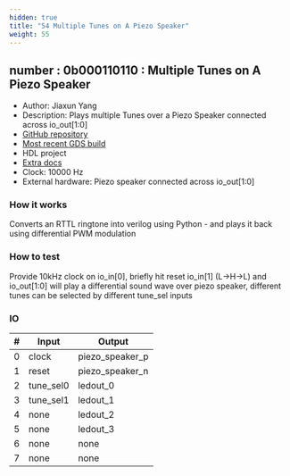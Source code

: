 ```yaml
---
hidden: true
title: "54 Multiple Tunes on A Piezo Speaker"
weight: 55
---
```


## number : 0b000110110 : Multiple Tunes on A Piezo Speaker

* Author: Jiaxun Yang
* Description: Plays multiple Tunes over a Piezo Speaker connected across io_out[1:0]
* [GitHub repository](https://github.com/FlyGoat/tt02-play-tune-flygoat)
* [Most recent GDS build](https://github.com/FlyGoat/tt02-play-tune-flygoat/actions/runs/3471079918)
* HDL project
* [Extra docs](https://github.com/flygoat/tt02-play-tune-fg#readme)
* Clock: 10000 Hz
* External hardware: Piezo speaker connected across io_out[1:0]



### How it works

Converts an RTTL ringtone into verilog using Python - and plays it back using differential PWM modulation

### How to test

Provide 10kHz clock on io_in[0], briefly hit reset io_in[1] (L->H->L) and io_out[1:0] will play a differential sound wave over piezo speaker, different tunes can be selected by different tune_sel inputs

### IO

| # | Input        | Output       |
|---|--------------|--------------|
| 0 | clock  | piezo_speaker_p |
| 1 | reset  | piezo_speaker_n |
| 2 | tune_sel0  | ledout_0 |
| 3 | tune_sel1  | ledout_1 |
| 4 | none  | ledout_2 |
| 5 | none  | ledout_3 |
| 6 | none  | none |
| 7 | none  | none |
